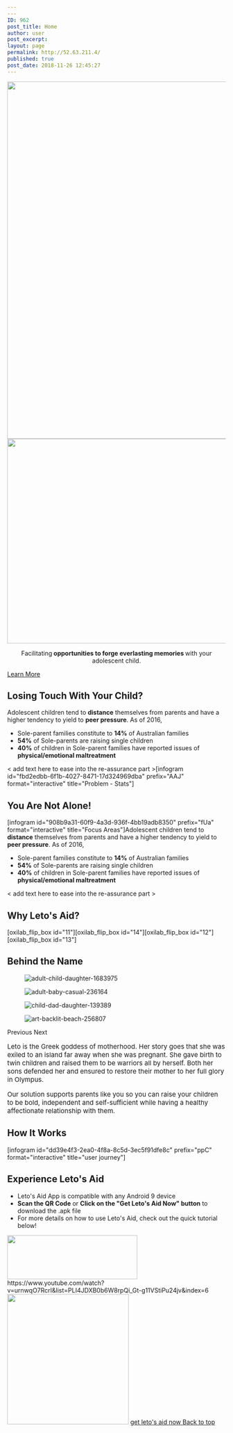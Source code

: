```yaml
---
---
ID: 962
post_title: Home
author: user
post_excerpt:
layout: page
permalink: http://52.63.211.4/
published: true
post_date: 2018-11-26 12:45:27
---
```

<img width="1024" height="822" src="http://52.63.211.4/wp-content/uploads/2019/09/web-no-back-1024x822.png" alt="" srcset="http://52.63.211.4/wp-content/uploads/2019/09/web-no-back-1024x822.png 1024w, http://52.63.211.4/wp-content/uploads/2019/09/web-no-back-300x241.png 300w, http://52.63.211.4/wp-content/uploads/2019/09/web-no-back-768x617.png 768w, http://52.63.211.4/wp-content/uploads/2019/09/web-no-back.png 1529w" sizes="(max-width: 1024px) 100vw, 1024px" />											
										<img width="768" height="471" src="http://52.63.211.4/wp-content/uploads/2019/10/stay-5-1-768x471.png" alt="" srcset="http://52.63.211.4/wp-content/uploads/2019/10/stay-5-1-768x471.png 768w, http://52.63.211.4/wp-content/uploads/2019/10/stay-5-1-300x184.png 300w, http://52.63.211.4/wp-content/uploads/2019/10/stay-5-1-1024x628.png 1024w" sizes="(max-width: 768px) 100vw, 768px" />											
		<p style="text-align: center;">Facilitating<strong> opportunities to forge everlasting memories </strong>with your adolescent child.</p>		
			<a href="#problem" role="button">
						Learn More
					</a>
			<h2>Losing Touch With Your Child?</h2>		
		Adolescent children tend to <b>distance</b> themselves from parents and have a higher tendency to yield to <b>peer pressure</b>. As of 2016,<ul><li>Sole-parent families constitute to <b>14%</b> of Australian families</li><li><b>54%</b> of Sole-parents are raising single children</li><li><b>40%</b> of children in Sole-parent families have reported issues of <b>physical/emotional maltreatment</b></li></ul>&lt; add text here to ease into the re-assurance part &gt;[infogram id="fbd2edbb-6f1b-4027-8471-17d324969dba" prefix="AAJ" format="interactive" title="Problem - Stats"]		
			<h2>You Are Not Alone!</h2>		
		[infogram id="908b9a31-60f9-4a3d-936f-4bb19adb8350" prefix="fUa" format="interactive" title="Focus Areas"]Adolescent children tend to <b>distance</b> themselves from parents and have a higher tendency to yield to <b>peer pressure</b>. As of 2016,<ul><li>Sole-parent families constitute to <b>14%</b> of Australian families</li><li><b>54%</b> of Sole-parents are raising single children</li><li><b>40%</b> of children in Sole-parent families have reported issues of <b>physical/emotional maltreatment</b></li></ul>&lt; add text here to ease into the re-assurance part &gt;		
			<h2>Why Leto's Aid?</h2>		
		[oxilab_flip_box id="11"][oxilab_flip_box id="14"][oxilab_flip_box id="12"][oxilab_flip_box id="13"]		
			<h2>Behind the Name</h2>		
				<figure><img src="http://52.63.211.4/wp-content/uploads/2019/09/adult-child-daughter-1683975-768x512.jpg" alt="adult-child-daughter-1683975" /></figure><figure><img src="http://52.63.211.4/wp-content/uploads/2019/10/adult-baby-casual-236164-768x512.jpg" alt="adult-baby-casual-236164" /></figure><figure><img src="http://52.63.211.4/wp-content/uploads/2019/09/child-dad-daughter-139389-768x512.jpg" alt="child-dad-daughter-139389" /></figure><figure><img src="http://52.63.211.4/wp-content/uploads/2019/10/art-backlit-beach-256807-768x511.jpg" alt="art-backlit-beach-256807" /></figure>			
						Previous
						Next
		<p style="font-size: 15px; font-style: normal; font-weight: 400;">Leto is the Greek goddess of motherhood. Her story goes that she was exiled to an island far away when she was pregnant. She gave birth to twin children and raised them to be warriors all by herself. Both her sons defended her and ensured to restore their mother to her full glory in Olympus.</p><p style="font-size: 15px; font-style: normal; font-weight: 400;">Our solution supports parents like you so you can raise your children to be bold, independent and self-sufficient while having a healthy affectionate relationship with them.</p>		
			<h2>How It Works</h2>		
		[infogram id="dd39e4f3-2ea0-4f8a-8c5d-3ec5f91dfe8c" prefix="ppC" format="interactive" title="user journey"]		
			<h2>Experience Leto's Aid</h2>		
		<ul><li style="text-align: left;">Leto's Aid App is compatible with any Android 9 device</li><li style="text-align: left;"><strong>Scan the QR Code</strong> or <strong>Click on the "Get Leto's Aid Now" button</strong> to download the .apk file</li><li style="text-align: left;">For more details on how to use Leto's Aid, check out the quick tutorial below!</li></ul>		
										<img width="300" height="101" src="http://52.63.211.4/wp-content/uploads/2019/09/download-for-android-300x101.jpg" alt="" srcset="http://52.63.211.4/wp-content/uploads/2019/09/download-for-android-300x101.jpg 300w, http://52.63.211.4/wp-content/uploads/2019/09/download-for-android.jpg 572w" sizes="(max-width: 300px) 100vw, 300px" />											
		https://www.youtube.com/watch?v=urnwqO7RcrI&#038;list=PLI4JDXB0b6W8rpQi_Gt-g11VStiPu24jv&#038;index=6		
										<img width="280" height="300" src="http://52.63.211.4/wp-content/uploads/2019/09/qr-phone-2-1-280x300.png" alt="" srcset="http://52.63.211.4/wp-content/uploads/2019/09/qr-phone-2-1-280x300.png 280w, http://52.63.211.4/wp-content/uploads/2019/09/qr-phone-2-1-768x824.png 768w, http://52.63.211.4/wp-content/uploads/2019/09/qr-phone-2-1.png 893w" sizes="(max-width: 280px) 100vw, 280px" />											
			<a href="http://letosaid.cf/wp-content/uploads/dlm_uploads/2019/09/app-release.apk" role="button">
						get leto's aid now
					</a>
			<a href="#top" role="button">
						Back to top
					</a>